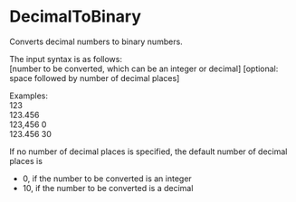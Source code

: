 # DecimalToBinary

Converts decimal numbers to binary numbers.

The input syntax is as follows: <br>
[number to be converted, which can be an integer or decimal] [optional: space followed by number of decimal places]

Examples: <br>
123 <br>
123.456 <br>
123,456 0 <br>
123.456 30 <br>

If no number of decimal places is specified, the default number of decimal places is <br>
- 0, if the number to be converted is an integer <br>
- 10, if the number to be converted is a decimal